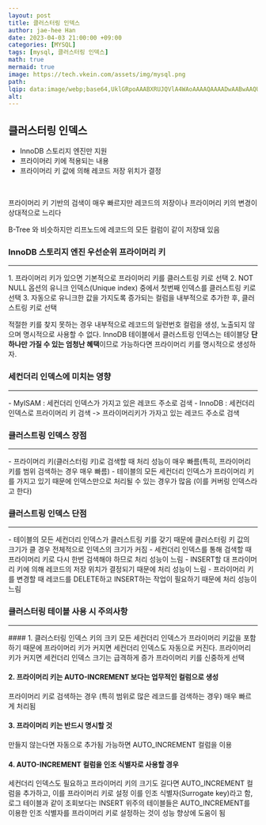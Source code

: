 ```yaml
---
layout: post  
title: 클러스터링 인덱스  
author: jae-hee Han  
date: 2023-04-03 21:00:00 +09:00  
categories: [MYSQL]  
tags: [mysql, 클러스터링 인덱스]  
math: true  
mermaid: true  
image: https://tech.vkein.com/assets/img/mysql.png  
path:   
lqip: data:image/webp;base64,UklGRpoAAABXRUJQVlA4WAoAAAAQAAAADwAABwAAQUxQSDIAAAARL0AmbZurmr57yyIiqE8oiG0bejIYEQTgqiDA9vqnsUSI6H+oAERp2HZ65qP/VIAWAFZQOCBCAAAA8AEAnQEqEAAIAAVAfCWkAALp8sF8rgRgAP7o9FDvMCkMde9PK7euH5M1m6VWoDXf2FkP3BqV0ZYbO6NA/VFIAAAA  
alt:
---
```


## 클러스터링 인덱스 
- InnoDB 스토리지 엔진만 지원
- 프라이머리 키에 적용되는 내용
- 프라이머리 키 값에 의해 레코드 저장 위치가 결정 
<br/>

프라이머리 키 기반의 검색이 매우 빠르지만 레코드의 저장이나 프라이머리 키의 변경이 상대적으로 느리다
  
B-Tree 와 비슷하지만 리프노드에 레코드의 모든 컬럼이 같이 저장돼 있음
<br/>

### InnoDB 스토리지 엔진 우선순위 프라이머리 키
<hr/>
1. 프라이머리 키가 있으면 기본적으로 프라이머리 키를 클러스트링 키로 선택
2. NOT NULL 옵션의 유니크 인덱스(Unique index) 중에서 첫번째 인덱스를 클러스트링 키로 선택
3. 자동으로 유니크한 값을 가지도록 증가되는 컬럼을 내부적으로 추가한 후, 클러스트링 키로 선택

적절한 키를 찾지 못하는 경우 내부적으로 레코드의 일련번호 컬럼을 생성, 노출되지 않으며 명시적으로 사용할 수 없다. 
InnoDB 테이블에서 클러스트링 인덱스는 테이블당 **단 하나만 가질 수 있는 엄청난 혜택**이므로 가능하다면 프라이머리 키를 명시적으로 생성하자.
<br/>

### 세컨더리 인덱스에 미치는 영향
<hr/>
- MyISAM : 세컨더리 인덱스가 가지고 있은 레코드 주소로 검색 
- InnoDB : 세컨더리 인덱스로 프라이머리 키 검색 -> 프라이머리키가 가자고 있는 레코드 주소로 검색
<br/>

### 클러스트링 인덱스 장점
<hr/>
- 프라이머리 키(클러스터링 키)로 검색할 때 처리 성능이 매우 빠름(특히, 프라이머리 키를 범위 검색하는 경우 매우 빠름)
- 테이블의 모든 세컨더리 인덱스가 프라이머리 키를 가지고 있기 때문에 인덱스만으로 처리될 수 있는 경우가 많음 (이를 커버링 인덱스라고 한다)
<br/>

### 클러스트링 인덱스 단점
<hr/>
- 테이블의 모든 세컨더리 인덱스가 클러스트링 키를 갖기 때문에 클러스터링 키 값의 크기가 클 경우 전체적으로 인덱스의 크기가 커짐
- 세컨더리 인덱스를 통해 검색할 때 프라이머리 키로 다시 한번 검색해야 하므로 처리 성능이 느림
- INSERT할 대 프라이머리 키에 의해 레코드의 저장 위치가 결정되기 때문에 처리 성능이 느림 
- 프라이머리 키를 변경할 때 레코드를 DELETE하고 INSERT하는 작업이 필요하기 때문에 처리 성능이 느림
<br/>

### 클러스터링 테이블 사용 시 주의사항 
<hr/>
#### 1. 클러스터링 인덱스 키의 크키 
모든 세컨더리 인덱스가 프라이머리 키값을 포함하기 때문에 프라이머리 키가 커지면 세컨더리 인덱스도 자동으로 커진다. 
프라이머리 키가 커지면 세컨더리 인덱스 크기는 급격하게 증가 프라이머리 키를 신중하게 선택

#### 2. 프라이머리 키는 AUTO-INCREMENT 보다는 업무적인 컬럼으로 생성
프라이머리 키로 검색하는 경우 (특히 범위로 많은 레코드를 검색하는 경우) 매우 빠르게 처리됨 

#### 3. 프라이머리 키는 반드시 명시할 것
만들지 않는다면 자동으로 추가됨 가능하면 AUTO_INCREMENT 컬럼을 이용 

#### 4. AUTO-INCREMENT 컬럼을 인조 식별자로 사용할 경우 
세컨더리 인덱스도 필요하고 프라이머리 키의 크기도 길다면 AUTO_INCREMENT 컬럼을 추가하고, 이를 프라이머리 키로 설정
이를 인조 식별자(Surrogate key)라고 함, 로그 테이블과 같이 조회보다는 INSERT 위주의 테이블들은 AUTO_INCREMENT를 
이용한 인조 식별자를 프라이머리 키로 설정하는 것이 성능 향상에 도움이 됨







